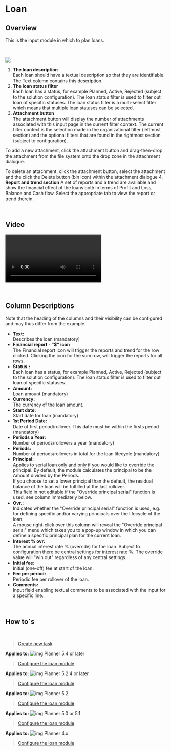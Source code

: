 # Loan
## Overview
This is the input module in which to plan loans.

<br/>

![](https://profitbasedocs.blob.core.windows.net/plannerimages/loan.jpg)

1. **The loan description** <br/>
Each loan should have a textual description so that they are identifiable. The Text column contains this description.<br/>
2. **The loan status filter** <br/>
Each loan has a status, for example Planned, Active, Rejected (subject to the solution configuration). The loan status filter is used to filter out loan of specific statuses.
The loan status filter is a multi-select filter which means that multiple loan statuses can be selected.<br/>
3. **Attachment button** <br/>
The attachment button will display the number of attachments associated with this input page in the current filter context. The current filter context is the selection made in the organizational filter (leftmost section) and the optional filters that are found in the rightmost section (subject to configuration).

To add a new attachment, click the attachment button and drag-then-drop the attachment from the file system onto the drop zone in the attachment dialogue.

To delete an attachment, click the attachment button, select the attachment and the click the Delete button (bin icon) within the attachment dialogue
4. **Report and trend section**
A set of reports and a trend are available and show the financial effect of the loans both in terms of Profit and Loss, Balance and Cash flow.
Select the appropriate tab to view the report or trend therein.


<br/>


## Video
![Introduction - Input](https://profitbasedocs.blob.core.windows.net/enduserhelp/videos/Loan.mp4)<br/>

<br/>

## Column Descriptions

Note that the heading of the columns and their visibility can be configured and may thus differ from the example.<br/>

- **Text:**<br/>
Describes the loan (mandatory)
- **Financial report - "$" icon**<br/>
The Financial report icon will trigger the reports and trend for the row clicked. Clicking the icon for the sum row, will trigger the reports for all rows.
- **Status.:**<br/>
Each loan has a status, for example Planned, Active, Rejected (subject to the solution configuration). The loan status filter is used to filter out loan of specific statuses.
- **Amount:**<br/>
Loan amount (mandatory)
- **Currency:**<br/>
The currency of the loan amount.
- **Start date:**<br/>
Start date for loan  (mandatory)
- **1st Period Date:**<br/>
Date of first period/rollover. This date must be within the firsts period (mandatory)
- **Periods a Year:**<br/>
Number of periods/rollovers a year  (mandatory)
- **Periods:**<br/>
Number of periods/rollovers in total for the loan lifecycle  (mandatory)
- **Principal:**<br/>
Applies to serial loan only and only if you would like to override the principal. By default, the module calculates the principal to be the Amount divided by the Periods. <br/>
If you choose to set a lower principal than the default, the residual balance of the loan will be fulfilled at the last rollover.<br/>
This field in not editable if the "Override principal serial" function is used, see column immediately below.
- **Ovr.:**<br/>
Indicates whether the "Override principal serial" function is used, e.g. for defining specific and/or varying principals over the lifecycle of the loan. <br/>
A mouse right-click over this column will reveal the "Override principal serial" menu which takes you to a pop-up window in which you can define a specific principal plan for the current loan.
- **Interest % ovr:**<br/>
The annual interest rate % (override) for the loan. Subject to configuration there be central settings for interest rate %. The override value will "win out" regardless of any central settings.
- **Initial fee:**<br/>
Initial (one-off) fee at start of the loan.
- **Fee per period:**<br/>
Periodic fee per rollover of the loan.
- **Comments:**<br/>
Input field enabling textual comments to be associated with the input for a specific line.

<br/>

## How to`s

<br/>

> [Create new task](../../process-and-tasks/tasks/create-edit-task.md)<br/>

**Applies to:** ![img](https://profitbasedocs.blob.core.windows.net/icons/yes-icon.png) Planner 5.4 or later
> [Configure the loan module](https://profitbasedocs.blob.core.windows.net/enduserhelp/files/V5.4/Planner%20Loan%20module.pdf)<br/>

**Applies to:** ![img](https://profitbasedocs.blob.core.windows.net/icons/yes-icon.png) Planner 5.2.4 or later
> [Configure the loan module](https://profitbasedocs.blob.core.windows.net/enduserhelp/files/V5.2.4/Planner%20Loan%20module.pdf)<br/>

**Applies to:** ![img](https://profitbasedocs.blob.core.windows.net/icons/yes-icon.png) Planner 5.2 
> [Configure the loan module](https://profitbasedocs.blob.core.windows.net/enduserhelp/files/V5.2/Planner%20Loan%20module.pdf)<br/>

**Applies to:** ![img](https://profitbasedocs.blob.core.windows.net/icons/yes-icon.png) Planner 5.0 or 5.1
> [Configure the loan module](https://profitbasedocs.blob.core.windows.net/enduserhelp/files/v5/Planner%20Loan%20module.pdf)<br/>

**Applies to:** ![img](https://profitbasedocs.blob.core.windows.net/icons/yes-icon.png) Planner 4.x
> [Configure the loan module](https://profitbasedocs.blob.core.windows.net/enduserhelp/files/Planner%20Loan%20module.pdf)<br/>



